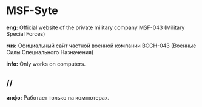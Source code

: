# MSF-Syte

**eng:**
Official website of the private military company MSF-043 (Military Special Forces)

**rus:**
Официальный сайт частной военной компании ВССН-043 (Военные Силы Специального Назначения)

**info:**
Only works on computers. 

## //

**инфо:**
Работает только на компютерах.
